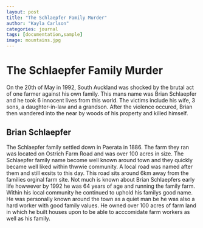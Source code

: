 ```yaml
---
layout: post
title: "The Schlaepfer Family Murder"
author: "Kayla Carlson"
categories: journal
tags: [documentation,sample]
image: mountains.jpg
---
```


# The Schlaepfer Family Murder
On the 20th of May in 1992, South Auckland was shocked by the brutal act of one farmer against his own family. This mans name was Brian Schlaepfer and he took 6 innocent lives from this world. The victims include his wife, 3 sons, a daughter-in-law and a grandson. After the violence occured, Brian then wandered into the near by woods of his property and killed himself. 

## Brian Schlaepfer
The Schlaepfer family settled down in Paerata in 1886. The farm they ran was located on Ostrich Farm Road and was over 100 acres in size. The Schlaepfer family name become well known around town and they quickly became well liked within thwwie community. A local road was named after them and still exsits to this day. This road sits around 6km away from the families orginal farm site. Not much is known about Brian Schlaepfers early life howwever by 1992 he was 64 years of age and running the family farm. Within his local community he continued to uphold his familys good name. He was personally known around the town as a quiet man be he was also a hard worker with good family values. He owned over 100 acres of farm land in which he built houses upon to be able to acccomidate farm workers as well as his family. 
